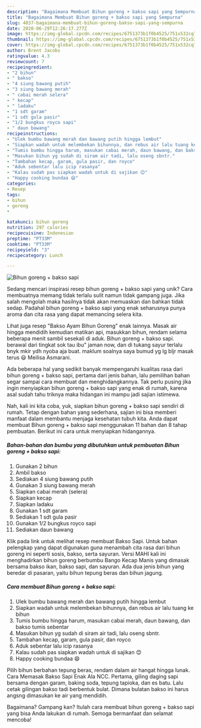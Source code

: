 ```yaml
---
description: "Bagaimana Membuat Bihun goreng + bakso sapi yang Sempurna"
title: "Bagaimana Membuat Bihun goreng + bakso sapi yang Sempurna"
slug: 4837-bagaimana-membuat-bihun-goreng-bakso-sapi-yang-sempurna
date: 2020-06-29T12:26:17.277Z
image: https://img-global.cpcdn.com/recipes/6751373b1f0b4525/751x532cq70/bihun-goreng-bakso-sapi-foto-resep-utama.jpg
thumbnail: https://img-global.cpcdn.com/recipes/6751373b1f0b4525/751x532cq70/bihun-goreng-bakso-sapi-foto-resep-utama.jpg
cover: https://img-global.cpcdn.com/recipes/6751373b1f0b4525/751x532cq70/bihun-goreng-bakso-sapi-foto-resep-utama.jpg
author: Brent Jacobs
ratingvalue: 4.3
reviewcount: 7
recipeingredient:
- "2 bihun"
- " bakso"
- "4 siung bawang putih"
- "3 siung bawang merah"
- " cabai merah selera"
- " kecap"
- " ladaku"
- "1 sdt garam"
- "1 sdt gula pasir"
- "1/2 bungkus royco sapi"
- " daun bawang"
recipeinstructions:
- "Ulek bumbu bawang merah dan bawang putih hingga lembut"
- "Siapkan wadah untuk melembekan bihunnya, dan rebus air lalu tuang ke bihun"
- "Tumis bumbu hingga harum, masukan cabai merah, daun bawang, dan bakso tumis sebentar"
- "Masukan bihun yg sudah di siram air tadi, lalu oseng sbntr."
- "Tambahan kecap, garam, gula pasir, dan royco"
- "Aduk sebentar lalu icip rasanya"
- "Kalau sudah pas siapkan wadah untuk di sajikan 😊"
- "Happy cooking bundaa 😄"
categories:
- Resep
tags:
- bihun
- goreng
- 

katakunci: bihun goreng  
nutrition: 297 calories
recipecuisine: Indonesian
preptime: "PT33M"
cooktime: "PT33M"
recipeyield: "3"
recipecategory: Lunch

---
```



![Bihun goreng + bakso sapi](https://img-global.cpcdn.com/recipes/6751373b1f0b4525/751x532cq70/bihun-goreng-bakso-sapi-foto-resep-utama.jpg)

Sedang mencari inspirasi resep bihun goreng + bakso sapi yang unik? Cara membuatnya memang tidak terlalu sulit namun tidak gampang juga. Jika salah mengolah maka hasilnya tidak akan memuaskan dan bahkan tidak sedap. Padahal bihun goreng + bakso sapi yang enak seharusnya punya aroma dan cita rasa yang dapat memancing selera kita.

Lihat juga resep &#34;Bakso Ayam Bihun Goreng&#34; enak lainnya. Masak air hingga mendidih kemudian matikan api, masukkan bihun, rendam selama beberapa menit sambil sesekali di aduk. Bihun goreng + bakso sapi. berawal dari tingkat sok tau ibu&#34; jaman now, dan di tukang sayur terlalu bnyk mkir ydh nyoba aja buat. maklum soalnya saya bumud yg lg bljr masak terus 😃 Meilisa Asmarani.

Ada beberapa hal yang sedikit banyak mempengaruhi kualitas rasa dari bihun goreng + bakso sapi, pertama dari jenis bahan, lalu pemilihan bahan segar sampai cara membuat dan menghidangkannya. Tak perlu pusing jika ingin menyiapkan bihun goreng + bakso sapi yang enak di rumah, karena asal sudah tahu triknya maka hidangan ini mampu jadi sajian istimewa.


Nah, kali ini kita coba, yuk, siapkan bihun goreng + bakso sapi sendiri di rumah. Tetap dengan bahan yang sederhana, sajian ini bisa memberi manfaat dalam membantu menjaga kesehatan tubuh kita. Anda dapat membuat Bihun goreng + bakso sapi menggunakan 11 bahan dan 8 tahap pembuatan. Berikut ini cara untuk menyiapkan hidangannya.

<!--inarticleads1-->

##### Bahan-bahan dan bumbu yang dibutuhkan untuk pembuatan Bihun goreng + bakso sapi:

1. Gunakan 2 bihun
1. Ambil  bakso
1. Sediakan 4 siung bawang putih
1. Gunakan 3 siung bawang merah
1. Siapkan  cabai merah (selera)
1. Siapkan  kecap
1. Siapkan  ladaku
1. Gunakan 1 sdt garam
1. Sediakan 1 sdt gula pasir
1. Gunakan 1/2 bungkus royco sapi
1. Sediakan  daun bawang


Klik pada link untuk melihat resep membuat Bakso Sapi. Untuk bahan pelengkap yang dapat digunakan guna menambah cita rasa dari bihun goreng ini seperti sosis, bakso, serta sayuran. Versi MAHI kali ini menghadirkan bihun goreng berbumbu Bango Kecap Manis yang dimasak bersama bakso ikan, bakso sapi, dan sayuran. Ada dua jenis bihun yang beredar di pasaran, yaitu bihun tepung beras dan bihun jagung. 

<!--inarticleads2-->

##### Cara membuat Bihun goreng + bakso sapi:

1. Ulek bumbu bawang merah dan bawang putih hingga lembut
1. Siapkan wadah untuk melembekan bihunnya, dan rebus air lalu tuang ke bihun
1. Tumis bumbu hingga harum, masukan cabai merah, daun bawang, dan bakso tumis sebentar
1. Masukan bihun yg sudah di siram air tadi, lalu oseng sbntr.
1. Tambahan kecap, garam, gula pasir, dan royco
1. Aduk sebentar lalu icip rasanya
1. Kalau sudah pas siapkan wadah untuk di sajikan 😊
1. Happy cooking bundaa 😄


Pilih bihun berbahan tepung beras, rendam dalam air hangat hingga lunak. Cara Memasak Bakso Sapi Enak Ala NCC. Pertama, giling daging sapi bersama dengan garam, baking soda, tepung tapioka, dan es batu. Lalu cetak gilingan bakso tadi berbentuk bulat. Dimana bulatan bakso ini harus angsng dimasukan ke air yang mendidih. 

Bagaimana? Gampang kan? Itulah cara membuat bihun goreng + bakso sapi yang bisa Anda lakukan di rumah. Semoga bermanfaat dan selamat mencoba!
